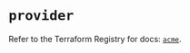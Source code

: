 # `provider`

Refer to the Terraform Registry for docs: [`acme`](https://registry.terraform.io/providers/vancluever/acme/2.30.3/docs).
